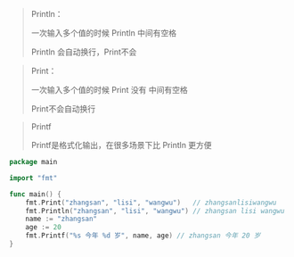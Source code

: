 > Println：
>
> 一次输入多个值的时候 Println 中间有空格
>
> Println 会自动换行，Print不会

> Print：
>
> 一次输入多个值的时候 Print 没有 中间有空格
>
> Print不会自动换行

> Printf
>
> Printf是格式化输出，在很多场景下比 Println 更方便

```go
package main

import "fmt"

func main() {
	fmt.Print("zhangsan", "lisi", "wangwu")   // zhangsanlisiwangwu
	fmt.Println("zhangsan", "lisi", "wangwu") // zhangsan lisi wangwu
	name := "zhangsan"
	age := 20
	fmt.Printf("%s 今年 %d 岁", name, age) // zhangsan 今年 20 岁
}
```